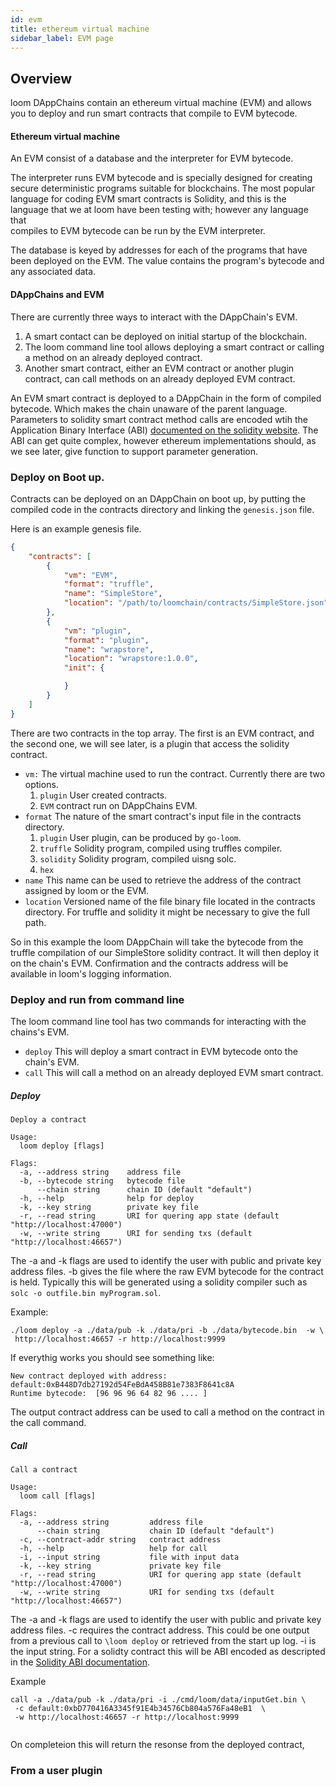 ```yaml
---
id: evm
title: ethereum virtual machine
sidebar_label: EVM page
---
```


## Overview

loom DAppChains contain an ethereum virtual machine (EVM) and allows you to
deploy and run smart contracts that compile to EVM bytecode.

#### Ethereum virtual machine

An EVM consist of a database and the interpreter for EVM bytecode. 

The interpreter runs EVM bytecode and is specially designed for creating 
secure deterministic programs suitable for blockchains. The most 
popular language for coding EVM smart contracts is Solidity, and this is the 
language that we at loom have been testing with; however any language that  
compiles to EVM bytecode can be run by the EVM interpreter.

The database is keyed by addresses for each of the programs that have been 
deployed on the EVM. The value contains the program's bytecode and any 
associated data.

#### DAppChains and EVM

There are currently three ways to interact with the DAppChain's EVM. 
 
 1. A smart contact can be deployed on initial startup of the blockchain.
 2. The loom command line tool allows deploying a smart contract or calling a
  method on an already deployed contract.
 3. Another smart contract, either an EVM contract or another plugin contract, 
  can call methods on an already deployed EVM contract.
 
 An EVM smart contract is deployed to a DAppChain in the form of compiled 
 bytecode. Which makes the chain unaware of the parent language.
 Parameters to solidity smart contract method calls are encoded  wtih the 
 Application Binary Interface (ABI) 
 [documented on the solidity website](https://solidity.readthedocs.io/en/develop/abi-spec.html).
 The ABI can get quite complex, however ethereum implementations should, as 
 we see later, give function to support parameter generation.
 
 ### Deploy on Boot up.
 
 Contracts can be deployed on an DAppChain on boot up, by putting the 
 compiled code in the contracts directory and linking the `genesis.json` file. 
 
 Here is an example genesis file.
 ```json
 {
     "contracts": [
         {
             "vm": "EVM",
             "format": "truffle",
             "name": "SimpleStore",
             "location": "/path/to/loomchain/contracts/SimpleStore.json"
         },
         {
             "vm": "plugin",
             "format": "plugin",
             "name": "wrapstore",
             "location": "wrapstore:1.0.0",
             "init": {
 
             }
         }
     ]
 }

```
There are two contracts in the top array. The first is an EVM contract, and 
the second one, we will see later, is a plugin that access the solidity 
contract.
* `vm:` The virtual machine used to run the contract. Currently there are two 
options.
  1. `plugin`   User created contracts.
  2. `EVM`      contract run on DAppChains EVM.
* `format` The nature of the smart contract's input file in the contracts 
directory.
  1. `plugin`   User plugin, can be produced by `go-loom`.
  2. `truffle`  Solidity program, compiled using truffles compiler.
  3. `solidity` Solidity program, compiled uisng solc.
  4. `hex`
* `name` This name can be used to retrieve the address of the contract 
assigned by loom or the EVM.
* `location` Versioned name of the file binary file located in the contracts 
directory. For truffle and solidity it might be necessary to give the full path.

So in this example the loom DAppChain will take the bytecode from the truffle
compilation of our SimpleStore solidity contract. It will then deploy it on 
the chain's EVM. Confirmation and the contracts address will be available in 
loom's logging information.

### Deploy and run from command line

The loom command line tool has two commands for interacting with the 
chains's EVM.
* `deploy` This will deploy a smart contract in EVM bytecode onto the chain's 
EVM.
* `call` This will call a method on an already deployed EVM smart contract.

##### Deploy

```text
Deploy a contract

Usage:
  loom deploy [flags]

Flags:
  -a, --address string    address file
  -b, --bytecode string   bytecode file
      --chain string      chain ID (default "default")
  -h, --help              help for deploy
  -k, --key string        private key file
  -r, --read string       URI for quering app state (default "http://localhost:47000")
  -w, --write string      URI for sending txs (default "http://localhost:46657")
``` 
 The -a and -k flags are used to identify the user with public and private 
 key address files. 
 -b gives the file where  the raw EVM bytecode for the contract is held. 
 Typically this will be generated using a solidity compiler such as
 `solc -o outfile.bin myProgram.sol`.
    
 Example:
 ```text
 ./loom deploy -a ./data/pub -k ./data/pri -b ./data/bytecode.bin  -w \
  http://localhost:46657 -r http://localhost:9999
 ```   
 If everythig works you should see something like:
 ```text
New contract deployed with address:  default:0xB448D7db27192d54FeBdA458B81e7383F8641c8A
Runtime bytecode:  [96 96 96 64 82 96 .... ]
```
The output contract address can be used to call a method on the contract in 
the call command.

##### Call

```text
Call a contract

Usage:
  loom call [flags]

Flags:
  -a, --address string         address file
      --chain string           chain ID (default "default")
  -c, --contract-addr string   contract address
  -h, --help                   help for call
  -i, --input string           file with input data
  -k, --key string             private key file
  -r, --read string            URI for quering app state (default "http://localhost:47000")
  -w, --write string           URI for sending txs (default "http://localhost:46657")
```
 The -a and -k flags are used to identify the user with public and private 
 key address files.
 -c requires the contract address. This could be one output from a previous 
 call to `\loom deploy` or retrieved from the start up log.
 -i is the input string. For a solidty contract this will be ABI encoded as 
 descripted in the [Solidity ABI documentation](https://solidity.readthedocs.io/en/develop/abi-spec.html).
 
 Example
 ```text
call -a ./data/pub -k ./data/pri -i ./cmd/loom/data/inputGet.bin \
  -c default:0xbD770416A3345f91E4b34576Cb804a576Fa48eB1  \
  -w http://localhost:46657 -r http://localhost:9999                         
        
```
On completeion this will return the resonse from the deployed contract,

### From a user plugin

































